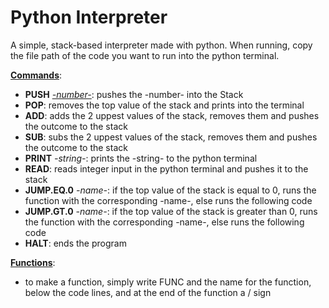 # Python Interpreter

A simple, stack-based interpreter made with python. When running, copy the file path of the code you want to run into the python terminal.

<ins>**Commands**</ins>:
- **PUSH** <ins>*-number-*</ins>: pushes the -number- into the Stack
- **POP**: removes the top value of the stack and prints into the terminal
- **ADD**: adds the 2 uppest values of the stack, removes them and pushes the outcome to the stack
- **SUB**: subs the 2 uppest values of the stack, removes them and pushes the outcome to the stack
- **PRINT** *-string-*: prints the -string- to the python terminal
- **READ**: reads integer input in the python terminal and pushes it to the stack
- **JUMP.EQ.0** *-name-*: if the top value of the stack is equal to 0, runs the function with the corresponding -name-, else runs the following code
- **JUMP.GT.0** *-name-*: if the top value of the stack is greater than 0, runs the function with the corresponding -name-, else runs the following code
- **HALT**: ends the program

<ins>**Functions**</ins>:
- to make a function, simply write FUNC and the name for the function, below the code lines, and at the end of the function a / sign
